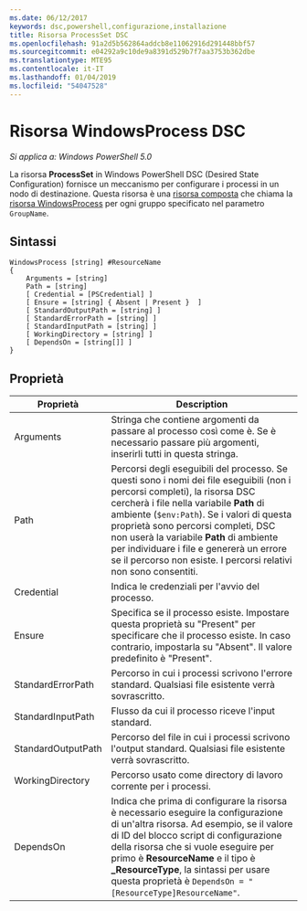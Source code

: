 ```yaml
---
ms.date: 06/12/2017
keywords: dsc,powershell,configurazione,installazione
title: Risorsa ProcessSet DSC
ms.openlocfilehash: 91a2d5b562864addcb8e11062916d291448bbf57
ms.sourcegitcommit: e04292a9c10de9a8391d529b7f7aa3753b362dbe
ms.translationtype: MTE95
ms.contentlocale: it-IT
ms.lasthandoff: 01/04/2019
ms.locfileid: "54047528"
---
```

# <a name="dsc-windowsprocess-resource"></a>Risorsa WindowsProcess DSC

_Si applica a: Windows PowerShell 5.0_

La risorsa **ProcessSet** in Windows PowerShell DSC (Desired State Configuration) fornisce un meccanismo per configurare i processi in un nodo di destinazione. Questa risorsa è una [risorsa composta](../../../resources/authoringResourceComposite.md) che chiama la [risorsa WindowsProcess](windowsProcessResource.md) per ogni gruppo specificato nel parametro `GroupName`.

## <a name="syntax"></a>Sintassi

```
WindowsProcess [string] #ResourceName
{
    Arguments = [string]
    Path = [string]
    [ Credential = [PSCredential] ]
    [ Ensure = [string] { Absent | Present }  ]
    [ StandardOutputPath = [string] ]
    [ StandardErrorPath = [string] ]
    [ StandardInputPath = [string] ]
    [ WorkingDirectory = [string] ]
    [ DependsOn = [string[]] ]
}
```

## <a name="properties"></a>Proprietà

| Proprietà | Description |
| --- | --- |
| Arguments| Stringa che contiene argomenti da passare al processo così come è. Se è necessario passare più argomenti, inserirli tutti in questa stringa.|
| Path| Percorsi degli eseguibili del processo. Se questi sono i nomi dei file eseguibili (non i percorsi completi), la risorsa DSC cercherà i file nella variabile **Path** di ambiente (`$env:Path`). Se i valori di questa proprietà sono percorsi completi, DSC non userà la variabile **Path** di ambiente per individuare i file e genererà un errore se il percorso non esiste. I percorsi relativi non sono consentiti.|
| Credential| Indica le credenziali per l'avvio del processo.|
| Ensure| Specifica se il processo esiste. Impostare questa proprietà su "Present" per specificare che il processo esiste. In caso contrario, impostarla su "Absent". Il valore predefinito è "Present".|
| StandardErrorPath| Percorso in cui i processi scrivono l'errore standard. Qualsiasi file esistente verrà sovrascritto.|
| StandardInputPath| Flusso da cui il processo riceve l'input standard.|
| StandardOutputPath| Percorso del file in cui i processi scrivono l'output standard. Qualsiasi file esistente verrà sovrascritto.|
| WorkingDirectory| Percorso usato come directory di lavoro corrente per i processi.|
| DependsOn | Indica che prima di configurare la risorsa è necessario eseguire la configurazione di un'altra risorsa. Ad esempio, se il valore di ID del blocco script di configurazione della risorsa che si vuole eseguire per primo è **ResourceName** e il tipo è **_ResourceType**, la sintassi per usare questa proprietà è `DependsOn = "[ResourceType]ResourceName"`.|
